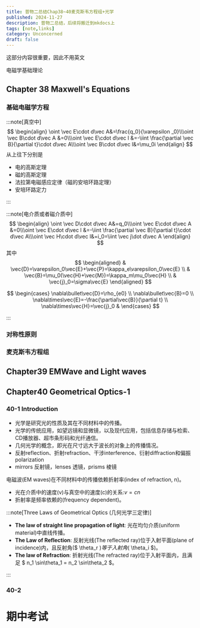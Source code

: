 ```yaml
---
title: 普物二总结Chap38~40麦克斯韦方程组+光学
published: 2024-11-27
description: 普物二总结，后续将搬迁到mkdocs上
tags: [note,links]
category: Unconcerned
draft: false
---
```


这部分内容很重要，因此不用英文

电磁学基础理论

## **Chapter 38 Maxwell's** Equations

### 基础电磁学方程

:::note[真空中]
$$
\begin{align}
\oint \vec E\cdot d\vec A&=\frac{q_0}{\varepsilon _0}\\\oint \vec B\cdot d\vec A &=0\\\oint \vec E\cdot d\vec l &=-\iint \frac{\partial \vec B}{\partial t}\cdot d\vec A\\\oint \vec B\cdot d\vec l&=\mu_0i
\end{align}
$$
从上往下分别是

- 电的高斯定理
- 磁的高斯定理
- 法拉第电磁感应定律（磁的安培环路定理）
- 安培环路定力

:::

:::note[电介质或者磁介质中]
$$
\begin{align}
\oint \vec D\cdot d\vec A&=q_0\\\oint \vec E\cdot d\vec A &=0\\\oint \vec E\cdot d\vec l &=-\iint \frac{\partial \vec B}{\partial t}\cdot d\vec A\\\oint \vec H\cdot d\vec l&=i_0=\iint \vec j\dot d\vec A
\end{align}
$$
其中
$$
\begin{aligned}
 & \vec{D}=\varepsilon_0\vec{E}+\vec{P}=\kappa_e\varepsilon_0\vec{E} \\
 & \vec{B}=\mu_0(\vec{H}+\vec{M})=\kappa_m\mu_0\vec{H} \\
 & \vec{j}_0=\sigma\vec{E}
\end{aligned}
$$

$$
\begin{cases}
\nabla\bullet\vec{D}=\rho_{e0} \\
\nabla\bullet\vec{B}=0 \\
\nabla\times\vec{E}=-\frac{\partial\vec{B}}{\partial t} \\
\nabla\times\vec{H}=\vec{j}_0 & 
\end{cases}
$$



:::

### 对称性原则



### 麦克斯韦方程组

### 

## Chapter39 EMWave and Light waves

## Chapter40 Geometrical Optics-1

### 40-1 Introduction

- 光学是研究光的性质及其在不同材料中的传播。
- 光学的传统应用，如望远镜和显微镜，以及现代应用，包括信息存储与检索、CD播放器、超市条形码和光纤通信。
- 几何光学的概念，即光在尺寸远大于波长的对象上的传播情况。
- 反射reflection、折射refraction、干涉interference、衍射diffraction和偏振polarization
- mirrors 反射镜，lenses 透镜，prisms 棱镜

电磁波(EM waves)在不同材料中的传播依赖折射率(index of refraction, n)。

- 光在介质中的速度(v)与真空中的速度(c)的关系:$v=cn$
- 折射率是频率依赖的(frequency dependent)。

:::note[Three Laws of Geometrical Optics (几何光学三定律)]

- **The law of straight line propagation of light**: 光在均匀介质(uniform material)中直线传播。
- **The Law of Reflection**: 反射光线(The reflected ray)位于入射平面(plane of incidence)内，且反射角($ \theta_r $)等于入射角($ \theta_i $)。
- **The law of Refraction**: 折射光线(The refracted ray)位于入射平面内，且满足 $ n_1 \sin\theta_1 = n_2 \sin\theta_2 $。

:::



### 40-2

# 期中考试
